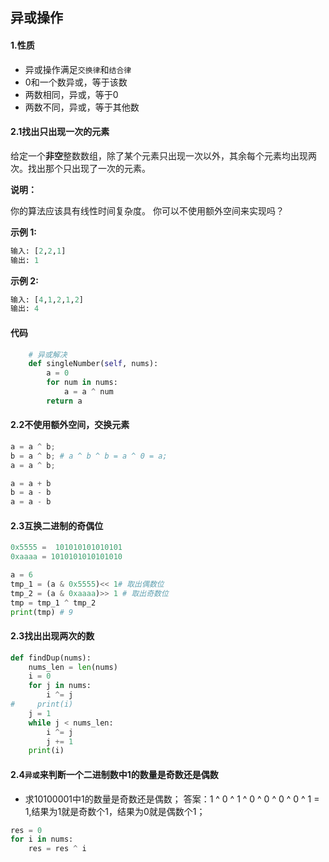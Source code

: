 ## 异或操作

#### 1.性质

- 异或操作满足`交换律`和`结合律`
- 0和一个数异或，等于该数
- 两数相同，异或，等于0
- 两数不同，异或，等于其他数

#### 2.1找出只出现一次的元素

给定一个**非空**整数数组，除了某个元素只出现一次以外，其余每个元素均出现两次。找出那个只出现了一次的元素。

**说明：**

你的算法应该具有线性时间复杂度。 你可以不使用额外空间来实现吗？

**示例 1:**

```python
输入: [2,2,1]
输出: 1
```

**示例 2:**

```python
输入: [4,1,2,1,2]
输出: 4
```

#### 代码

```python
    # 异或解决
    def singleNumber(self, nums):
        a = 0
        for num in nums:
            a = a ^ num
        return a
```

#### 2.2不使用额外空间，交换元素

```python
a = a ^ b;
b = a ^ b; # a ^ b ^ b = a ^ 0 = a;
a = a ^ b;
```

```python
a = a + b
b = a - b
a = a - b
```

#### 2.3互换二进制的奇偶位

```python
0x5555 =  101010101010101
0xaaaa = 1010101010101010

a = 6
tmp_1 = (a & 0x5555)<< 1# 取出偶数位
tmp_2 = (a & 0xaaaa)>> 1 # 取出奇数位
tmp = tmp_1 ^ tmp_2
print(tmp) # 9
```

#### 2.3找出出现两次的数

```python
def findDup(nums):
    nums_len = len(nums)
    i = 0
    for j in nums:
        i ^= j
#     print(i)
    j = 1
    while j < nums_len:
        i ^= j
        j += 1
    print(i)
```

#### 2.4`异或`来判断一个二进制数中1的数量是奇数还是偶数

- 求10100001中1的数量是奇数还是偶数； 答案：1 ^ 0 ^ 1 ^ 0 ^ 0 ^ 0 ^ 0 ^ 1 = 1,结果为1就是奇数个1，结果为0就是偶数个1；

```python
res = 0
for i in nums:
	res = res ^ i
```



